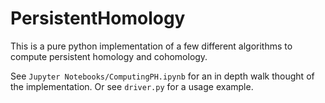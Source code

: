 # PersistentHomology
This is a pure python implementation of a few different algorithms to 
compute persistent homology and cohomology.

See `Jupyter Notebooks/ComputingPH.ipynb` for an in depth walk thought of the 
implementation. Or see `driver.py` for a usage example.
